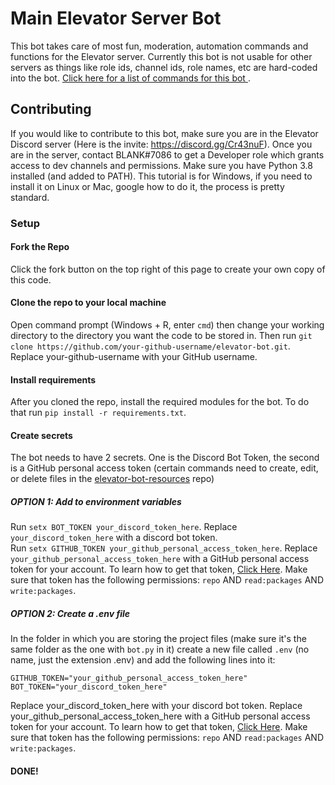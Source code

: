 # Main Elevator Server Bot
This bot takes care of most fun, moderation, automation commands and functions
for the Elevator server. Currently this bot is not usable for other servers as
things like role ids, channel ids, role names, etc are hard-coded into the bot.
[Click here for a list of commands for this bot
](https://github.com/BLANK-TH/elevator-bot-resources/blob/info/commands.md).

## Contributing
If you would like to contribute to this bot, make sure you are in the Elevator
Discord server (Here is the invite: https://discord.gg/Cr43nuF). Once you are
in the server, contact BLANK#7086 to get a Developer role which grants access
to dev channels and permissions. Make sure you have Python 3.8 installed
(and added to PATH). This tutorial is for Windows, if you need to install it on
Linux or Mac, google how to do it, the process is pretty standard.

### Setup
#### Fork the Repo
Click the fork button on the top right of this page to create your own copy
of this code.

#### Clone the repo to your local machine
Open command prompt (Windows + R, enter `cmd`) then change your working
directory to the directory you want the code to be stored in. Then run
`git clone https://github.com/your-github-username/elevator-bot.git`. Replace
your-github-username with your GitHub username.

#### Install requirements
After you cloned the repo, install the required modules for the bot. To do that
run `pip install -r requirements.txt`.

#### Create secrets
The bot needs to have 2 secrets. One is the Discord Bot Token, the second is a
GitHub personal access token (certain commands need to create, edit, or delete
files in the
[elevator-bot-resources](https://github.com/BLANK-TH/elevator-bot-resources)
repo)
##### OPTION 1: Add to environment variables
Run `setx BOT_TOKEN your_discord_token_here`. Replace `your_discord_token_here`
with a discord bot token.  
Run `setx GITHUB_TOKEN your_github_personal_access_token_here`. Replace
`your_github_personal_access_token_here` with a GitHub personal access token for
your account. To learn how to get that token,
[Click Here](https://docs.github.com/en/github/authenticating-to-github/creating-a-personal-access-token).
Make sure that token has the following permissions: `repo` AND `read:packages`
AND `write:packages`.

##### OPTION 2: Create a .env file
In the folder in which you are storing the project files (make sure it's the
same folder as the one with `bot.py` in it) create a new file called `.env`
(no name, just the extension .env) and add the following lines into it:
```
GITHUB_TOKEN="your_github_personal_access_token_here"
BOT_TOKEN="your_discord_token_here"
```
Replace your_discord_token_here with your discord bot token. Replace
your_github_personal_access_token_here with a GitHub personal access token for
your account. To learn how to get that token,
[Click Here](https://docs.github.com/en/github/authenticating-to-github/creating-a-personal-access-token).
Make sure that token has the following permissions: `repo` AND `read:packages`
AND `write:packages`.

#### DONE!
